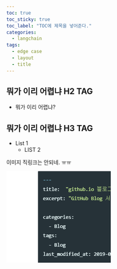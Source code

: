 ```yaml
---
toc: true
toc_sticky: true
toc_label: "TOC에 제목을 넣어준다."
categories:
  - langchain
tags:
  - edge case
  - layout
  - title
---
```


## 뭐가 이리 어렵냐 H2 TAG

- 뭐가 이리 어렵냐?

## 뭐가 이리 어렵냐 H3 TAG

- List 1
  - LIST 2

이미지 직링크는 안되네. ㅠㅠ

![](images/20240216110910.png)